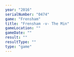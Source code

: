 ```yaml
---
year: "2016"
serialNumber: "0474" 
game: "Frensham"
title: "Frensham -v- The Min"
gameLocation: ""
gameDate: ""
result: ""
resultType: ""
type: "game"
---
```

